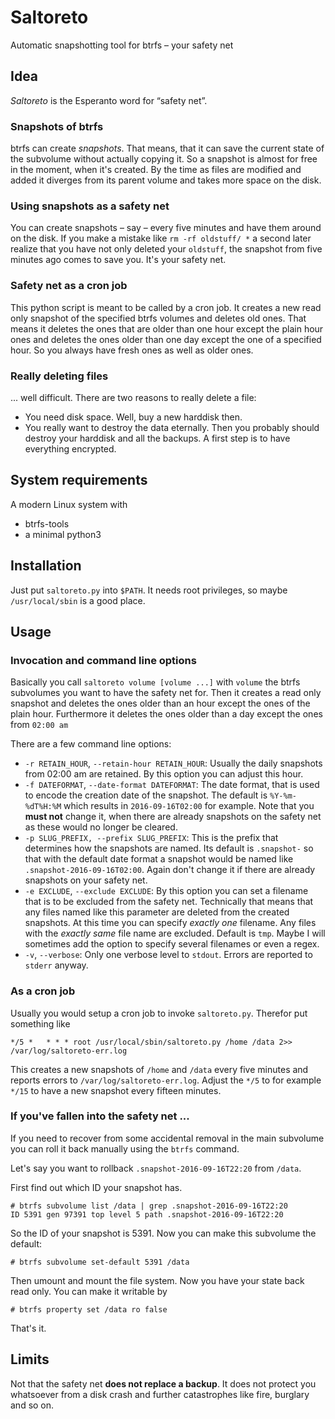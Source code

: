 # Saltoreto
Automatic snapshotting tool for btrfs – your safety net

## Idea

*Saltoreto* is the Esperanto word for “safety net”.

### Snapshots of btrfs
btrfs can create *snapshots*. That means, that it can save the current state of
the subvolume without actually copying it. So a snapshot is almost for free in
the moment, when it's created. By the time as files are modified and added it
diverges from its parent volume and takes more space on the disk.


### Using snapshots as a safety net

You can create snapshots – say – every five minutes and have them around on the disk.
If you make a mistake like `rm -rf oldstuff/ *` a second later realize that you
have not only deleted your `oldstuff`, the snapshot from five minutes ago comes
to save you. It's your safety net.


### Safety net as a cron job

This python script is meant to be called by a cron job. It creates a new read only
snapshot of the specified btrfs volumes and deletes old ones. That means it deletes
the ones that are older than one hour except the plain hour ones and deletes the ones
older than one day except the one of a specified hour. So you always have fresh ones
as well as older ones.


### Really deleting files

... well difficult. There are two reasons to really delete a file:

* You need disk space. Well, buy a new harddisk then.
* You really want to destroy the data eternally. Then you probably should destroy your
  harddisk and all the backups. A first step is to have everything encrypted.


## System requirements

A modern Linux system with

* btrfs-tools
* a minimal python3


## Installation

Just put `saltoreto.py` into `$PATH`. It needs root privileges, so maybe
`/usr/local/sbin` is a good place.


## Usage

### Invocation and command line options

Basically you call `saltoreto volume [volume ...]` with `volume` the btrfs
subvolumes you want to have the safety net for. Then it creates a read only
snapshot and deletes the ones older than an hour except the ones of the plain
hour. Furthermore it deletes the ones older than a day except the ones from
`02:00 am`

There are a few command line options:

* `-r RETAIN_HOUR`, `--retain-hour RETAIN_HOUR`: Usually the daily snapshots
  from 02:00 am are retained. By this option you can adjust this hour.
* `-f DATEFORMAT`, `--date-format DATEFORMAT`: The date format, that is used to
  encode the creation date of the snapshot. The default is `%Y-%m-%dT%H:%M`
  which results in `2016-09-16T02:00` for example. Note that you **must not**
  change it, when there are already snapshots on the safety net as these would
  no longer be cleared.
* `-p SLUG_PREFIX, --prefix SLUG_PREFIX`: This is the prefix that determines
  how the snapshots are named. Its default is `.snapshot-` so that with the
  default date format a snapshot would be named like
  `.snapshot-2016-09-16T02:00`. Again don't change it if there are already
  snapshots on your safety net.
* `-e EXCLUDE`, `--exclude EXCLUDE`: By this option you can set a filename that
  is to be excluded from the safety net. Technically that means that any files
  named like this parameter are deleted from the created snapshots. At this
  time you can specify *exactly one* filename. Any files with the *exactly
  same* file name are excluded. Default is `tmp`. Maybe I will sometimes add
  the option to specify several filenames or even a regex.
* `-v`, `--verbose`: Only one verbose level to `stdout`. Errors are reported to
  `stderr` anyway.


### As a cron job

Usually you would setup a cron job to invoke `saltoreto.py`. Therefor put
something like

```
*/5 *   * * * root /usr/local/sbin/saltoreto.py /home /data 2>> /var/log/saltoreto-err.log
```

This creates a new snapshots of `/home` and `/data` every five minutes and
reports errors to `/var/log/saltoreto-err.log`. Adjust the `*/5` to for example
`*/15` to have a new snapshot every fifteen minutes.


### If you've fallen into the safety net ...

If you need to recover from some accidental removal in the main subvolume you
can roll it back manually using the `btrfs` command.

Let's say you want to rollback `.snapshot-2016-09-16T22:20` from `/data`.

First find out which ID your snapshot has.
```
# btrfs subvolume list /data | grep .snapshot-2016-09-16T22:20
ID 5391 gen 97391 top level 5 path .snapshot-2016-09-16T22:20
```

So the ID of your snapshot is 5391. Now you can make this subvolume the
default:

```
# btrfs subvolume set-default 5391 /data
```

Then umount and mount the file system. Now you have your state back read
only. You can make it writable by

```
# btrfs property set /data ro false
```

That's it.


## Limits

Not that the safety net **does not replace a backup**. It does not protect you
whatsoever from a disk crash and further catastrophes like fire, burglary and
so on.
